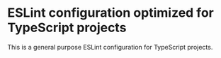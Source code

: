 # ESLint configuration optimized for TypeScript projects

This is a general purpose ESLint configuration for TypeScript projects.
